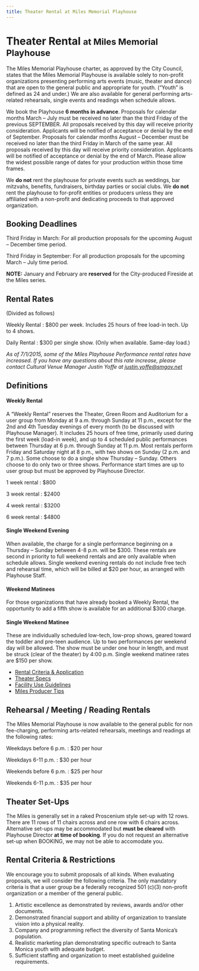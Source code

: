 ```yaml
---
title: Theater Rental at Miles Memorial Playhouse
---
```


Theater Rental <small>at Miles Memorial Playhouse</small>
=========================================================

The Miles Memorial Playhouse charter, as approved by the City Council, states that the Miles Memorial Playhouse is available solely to non-profit organizations presenting performing arts events (music, theater and dance) that are open to the general public and appropriate for youth. (“Youth” is defined as 24 and under.) We are also available for general performing arts-related rehearsals, single events and readings when schedule allows.

We book the Playhouse **6 months in advance**. Proposals for calendar months March – July must be received no later than the third Friday of the previous SEPTEMBER. All proposals received by this day will receive priority consideration. Applicants will be notified of acceptance or denial by the end of September. Proposals for calendar months August – December must be received no later than the third Friday in March of the same year. All proposals received by this day will receive priority consideration. Applicants will be notified of acceptance or denial by the end of March. Please allow the widest possible range of dates for your production within those time frames.

We **do not** rent the playhouse for private events such as weddings, bar mitzvahs, benefits, fundraisers, birthday parties or social clubs. We **do not** rent the playhouse to for-profit entities or producers unless they are affiliated with a non-profit and dedicating proceeds to that approved organization.

## Booking Deadlines

Third Friday in March: For all production proposals for the upcoming August – December time period.

Third Friday in September: For all production proposals for the upcoming March – July time period.

**NOTE:** January and February are **reserved** for the City-produced Fireside at the Miles series.

## Rental Rates

(Divided as follows)

Weekly Rental
: $800 per week. Includes 25 hours of free load-in tech. Up to 4 shows.

Daily Rental
: $300 per single show. (Only when available. Same-day load.)

_As of 7/1/2015, some of the Miles Playhouse Performance rental rates have increased. If you have any questions about this rate increase, please contact Cultural Venue Manager Justin Yoffe at [justin.yoffe@smgov.net](mailto:justin.yoffe@smgov.net)_

## Definitions

#### Weekly Rental

A “Weekly Rental” reserves the Theater, Green Room and Auditorium for a user group from Monday at 9 a.m. through Sunday at 11 p.m., except for the 2nd and 4th Tuesday evenings of every month (to be discussed with Playhouse Manager). It includes 25 hours of free time, primarily used during the first week (load-in week), and up to 4 scheduled public performances between Thursday at 6 p.m. through Sunday at 11 p.m. Most rentals perform Friday and Saturday night at 8 p.m., with two shows on Sunday (2 p.m. and 7 p.m.). Some choose to do a single show Thursday – Sunday. Others choose to do only two or three shows. Performance start times are up to user group but must be approved by Playhouse Director.

1 week rental
: $800

3 week rental
: $2400

4 week rental
: $3200

6 week rental
: $4800

#### Single Weekend Evening

When available, the charge for a single performance beginning on a Thursday – Sunday between 4-8 p.m. will be $300. These rentals are second in priority to full weekend rentals and are only available when schedule allows. Single weekend evening rentals do not include free tech and rehearsal time, which will be billed at $20 per hour, as arranged with Playhouse Staff.

#### Weekend Matinees

For those organizations that have already booked a Weekly Rental, the opportunity to add a fifth show is available for an additional $300 charge.

#### Single Weekend Matinee

These are individually scheduled low-tech, low-prop shows, geared toward the toddler and pre-teen audience. Up to two performances per weekend day will be allowed. The show must be under one hour in length, and must be struck (clear of the theater) by 4:00 p.m. Single weekend matinee rates are $150 per show.

*   [Rental Criteria & Application](https://www.smgov.net/uploadedFiles/Departments/CCS/Places_Parks_Beach/Miles_Playhouse/Rentals/MilesRentalCriteria-Application.pdf)
*   [Theater Specs](https://www.smgov.net/uploadedFiles/Departments/CCS/Places_Parks_Beach/Miles_Playhouse/Rentals/MilesTechSpecs.pdf)
*   [Facility Use Guidelines](https://www.smgov.net/uploadedFiles/Departments/CCS/Places_Parks_Beach/Miles_Playhouse/Rentals/MilesFacilityUseGuidelines.pdf)
*   [Miles Producer Tips](https://www.smgov.net/uploadedFiles/Departments/CCS/Places_Parks_Beach/Miles_Playhouse/Rentals/MilesPlayhouseProducerTips.pdf)

## Rehearsal / Meeting / Reading Rentals

The Miles Memorial Playhouse is now available to the general public for non fee-charging, performing arts-related rehearsals, meetings and readings at the following rates:

Weekdays before 6 p.m.
: $20 per hour

Weekdays 6-11 p.m.
: $30 per hour

Weekends before 6 p.m.
: $25 per hour

Weekends 6-11 p.m.
: $35 per hour

## Theater Set-Ups

The Miles is generally set in a raked Proscenium style set-up with 12 rows. There are 11 rows of 11 chairs across and one row with 6 chairs across. Alternative set-ups may be accommodated but **must be cleared** with Playhouse Director **at time of booking**. If you do not request an alternative set-up when BOOKING, we may not be able to accomodate you.

## Rental Criteria & Restrictions

We encourage you to submit proposals of all kinds. When evaluating proposals, we will consider the following criteria. The only mandatory criteria is that a user group be a federally recognized 501 (c)(3) non-profit organization or a member of the general public.

1.  Artistic excellence as demonstrated by reviews, awards and/or other documents.
2.  Demonstrated financial support and ability of organization to translate vision into a physical reality.
3.  Company and programming reflect the diversity of Santa Monica’s population.
4.  Realistic marketing plan demonstrating specific outreach to Santa Monica youth with adequate budget.
5.  Sufficient staffing and organization to meet established guideline requirements.
